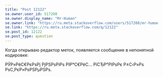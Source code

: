 ```yaml
---
title: "Post 12122"
se.owner.user_id: 517208
se.owner.display_name: "Mr-Human"
se.owner.link: "https://ru.meta.stackoverflow.com/users/517208/mr-human"
se.link: "https://ru.meta.stackoverflow.com/q/12122"
se.post_id: 12122
se.post_type: question
---
```

<p>Когда открываю редактор меток, появляется сообщение в непонятной кодировке:</p>
<p>РЎР»РёС€РєРѕРј РјРЅРѕРіРѕ РІР°С€РёС… РїСЂР°РІРѕРє Р±С‹Р»Рѕ РѕС‚РєР»РѕРЅРµРЅРѕ.</p>
